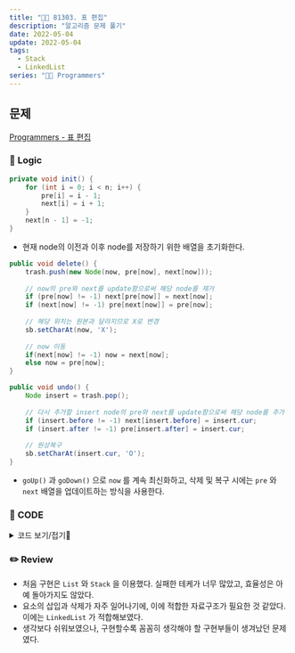 ```yaml
---
title: "👩‍💻 81303. 표 편집"
description: "알고리즘 문제 풀기"
date: 2022-05-04
update: 2022-05-04
tags:
  - Stack
  - LinkedList
series: "👩‍💻 Programmers"
---
```


## 문제
[Programmers - 표 편집](https://programmers.co.kr/learn/courses/30/lessons/81303)

### 📍 **Logic**

```java
private void init() {
    for (int i = 0; i < n; i++) {
        pre[i] = i - 1;
        next[i] = i + 1;
    }
    next[n - 1] = -1;
}
```

- 현재 node의 이전과 이후 node를 저장하기 위한 배열을 초기화한다.

```java
public void delete() {
    trash.push(new Node(now, pre[now], next[now]));
    
    // now의 pre와 next를 update함으로써 해당 node를 제거
    if (pre[now] != -1) next[pre[now]] = next[now];
    if (next[now] != -1) pre[next[now]] = pre[now];
    
    // 해당 위치는 원본과 달라지므로 X로 변경
    sb.setCharAt(now, 'X');
    
    // now 이동
    if(next[now] != -1) now = next[now];
    else now = pre[now];
}

public void undo() {
    Node insert = trash.pop();
    
    // 다시 추가할 insert node의 pre와 next를 update함으로써 해당 node를 추가
    if (insert.before != -1) next[insert.before] = insert.cur;
    if (insert.after != -1) pre[insert.after] = insert.cur;
    
    // 원상복구
    sb.setCharAt(insert.cur, 'O');
}
```

- `goUp()` 과 `goDown()` 으로 `now` 를 계속 최신화하고, 삭제 및 복구 시에는 `pre` 와 `next` 배열을 업데이트하는 방식을 사용한다.

### 📄 **CODE**

<details>
  <summary>코드 보기/접기💫</summary>
    <div markdown="1">

	import java.util.*;

    class Node {
        int cur;
        int before;
        int after;

        public Node(int cur, int before, int after) {
            this.cur = cur;
            this.before = before;
            this.after = after;
        }
    }
    class Table {
        StringBuilder sb;
        Stack<Node> trash = new Stack<>();

        // 현재 node의 이전과 이후 node를 저장할 배열
        int[] pre;
        int[] next;
        int n;
        int now;

        public Table(int n, int now) {
            this.n = n;
            this.now = now;
            pre = new int[n];
            next = new int[n];
            sb = new StringBuilder("O".repeat(n));

            init();
        }

        private void init() {
            for (int i = 0; i < n; i++) {
                pre[i] = i - 1;
                next[i] = i + 1;
            }
            next[n - 1] = -1;
        }

        // 중간에 삭제된 node가 있을 수 있기에 n만큼 반복하면서 now 이동
        public void goUp(int n) {
            while(n-- > 0) now = pre[now];
        }

        public void goDown(int n) {
            while(n-- > 0) now = next[now];
        }

        public void delete() {
            trash.push(new Node(now, pre[now], next[now]));
            
            // now의 pre와 next를 update함으로써 해당 node를 제거
            if (pre[now] != -1) next[pre[now]] = next[now];
            if (next[now] != -1) pre[next[now]] = pre[now];
            
            // 해당 위치는 원본과 달라지므로 X로 변경
            sb.setCharAt(now, 'X');
            
            // now 이동
            if(next[now] != -1) now = next[now];
            else now = pre[now];
        }

        public void undo() {
            Node insert = trash.pop();
            
            // 다시 추가할 insert node의 pre와 next를 update함으로써 해당 node를 추가
            if (insert.before != -1) next[insert.before] = insert.cur;
            if (insert.after != -1) pre[insert.after] = insert.cur;
            
            // 원상복구
            sb.setCharAt(insert.cur, 'O');
        }

        public String print() {
            return sb.toString();
        }
    }

    class Solution {
        public String solution(int n, int k, String[] cmd) {
            Table t = new Table(n, k);

            for (String c : cmd) {
                switch (c.charAt(0)) {
                    case 'U' -> t.goUp(Integer.parseInt(c.substring(2)));
                    case 'D' -> t.goDown(Integer.parseInt(c.substring(2)));
                    case 'C' -> t.delete();
                    case 'Z' -> t.undo();
                }
            }

            // 최종적으로 표를 비교하여 answer를 완성하는 method
            return t.print();
        }
    }
  	</div>
</details>

### ✏️ **Review**
- 처음 구현은 `List` 와 `Stack` 을 이용했다. 실패한 테케가 너무 많았고, 효율성은 아예 돌아가지도 않았다.
- 요소의 삽입과 삭제가 자주 일어나기에, 이에 적합한 자료구조가 필요한 것 같았다. 이에는 `LinkedList` 가 적합해보였다.
- 생각보다 쉬워보였으나, 구현할수록 꼼꼼히 생각해야 할 구현부들이 생겨났던 문제였다.